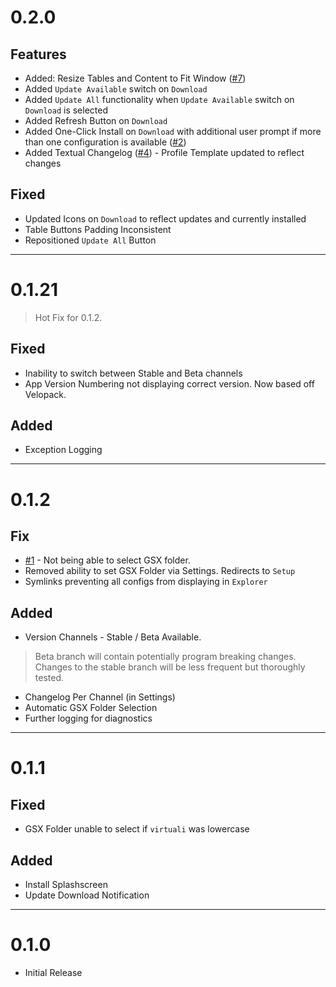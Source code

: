 # 0.2.0
## Features
* Added: Resize Tables and Content to Fit Window ([#7](https://github.com/GSX-Hub/App/issues/7))
* Added `Update Available` switch on `Download`
* Added `Update All` functionality when `Update Available` switch on `Download` is selected
* Added Refresh Button on `Download`
* Added One-Click Install on `Download` with additional user prompt if more than one configuration is available ([#2](https://github.com/GSX-Hub/App/issues/2))
* Added Textual Changelog ([#4](https://github.com/GSX-Hub/App/issues/4)) - Profile Template updated to reflect changes

## Fixed
* Updated Icons on `Download` to reflect updates and currently installed
* Table Buttons Padding Inconsistent
* Repositioned `Update All` Button

***

# 0.1.21
> Hot Fix for 0.1.2.

## Fixed
* Inability to switch between Stable and Beta channels
* App Version Numbering not displaying correct version. Now based off Velopack.

## Added
* Exception Logging

***

# 0.1.2
## Fix
* [#1](https://github.com/GSX-Hub/App/issues/1) - Not being able to select GSX folder.
* Removed ability to set GSX Folder via Settings. Redirects to `Setup`
* Symlinks preventing all configs from displaying in `Explorer`

## Added
* Version Channels - Stable / Beta Available.
> Beta branch will contain potentially program breaking changes. Changes to the stable branch will be less frequent but thoroughly tested.
* Changelog Per Channel (in Settings)
* Automatic GSX Folder Selection
* Further logging for diagnostics

***

# 0.1.1
## Fixed
* GSX Folder unable to select if `virtuali` was lowercase

## Added
* Install Splashscreen
* Update Download Notification

***

# 0.1.0
* Initial Release
